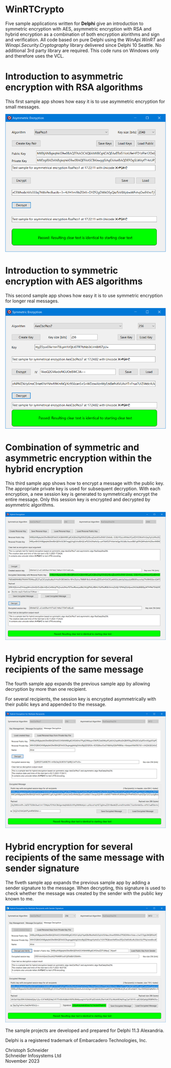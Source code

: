 # WinRTCrypto
Five sample applications written for **Delphi** give an introduction to symmetric encryption with AES, asymmetric encryption with RSA and hybrid encryption as a combination of both encryption alorithms and sign and verification. 
All code based on pure Delphi using the _WinApi.WinRT_ and _Winapi.Security.Cryptography_ library delivered since Delphi 10 Seattle. No additional 3rd party library are required. 
This code runs on Windows only and therefore uses the VCL.

# Introduction to asymmetric encryption with RSA algorithms

This first sample app shows how easy it is to use asymmetric encryption for small messages.

![AsymmetricEncryption App in Action](AsymmetricEncryption.png)

# Introduction to symmetric encryption with AES algorithms

This second sample app shows how easy it is to use symmetric encryption for longer real messages.

![SymmetricEncryption App in Action](SymmetricEncryption.png)

# Combination of symmetric and asymmetric encryption within the hybrid encryption 

This third sample app shows how to encrypt a message with the public key. 
The appropriate private key is used for subsequent decryption. 
With each encryption, a new session key is generated to symmetrically encrypt the entire message. 
Only this session key is encrypted and decrypted by asymmetric algorithms. 

![HybridEncryption App in Action](HybridEncryptionApp.png)

# Hybrid encryption for several recipients of the same message 

The fourth sample app expands the previous sample app by allowing decryption by more than one recipient.

For several recipients, the session key is encrypted asymmetrically with their public keys and appended to the message.

![MultiRecipientHybridEncryption App in Action](MultiRecipientHybridEncryptionApp.png)

# Hybrid encryption for several recipients of the same message with sender signature 

The fiveth sample app expands the previous sample app by adding a sender signature to the message. 
When decrypting, this signature is used to check whether the message was created by the sender with the public key known to me.  

![MultiRecipientHybridEncryptionSign App in Action](MultiRecipientHybridEncryptionWithSignApp.png)

The sample projects are developed and prepared for Delphi 11.3 Alexandria.

Delphi is a registered trademark of Embarcadero Technologies, Inc.

Christoph Schneider<br>
Schneider Infosystems Ltd<br> 
November 2023
